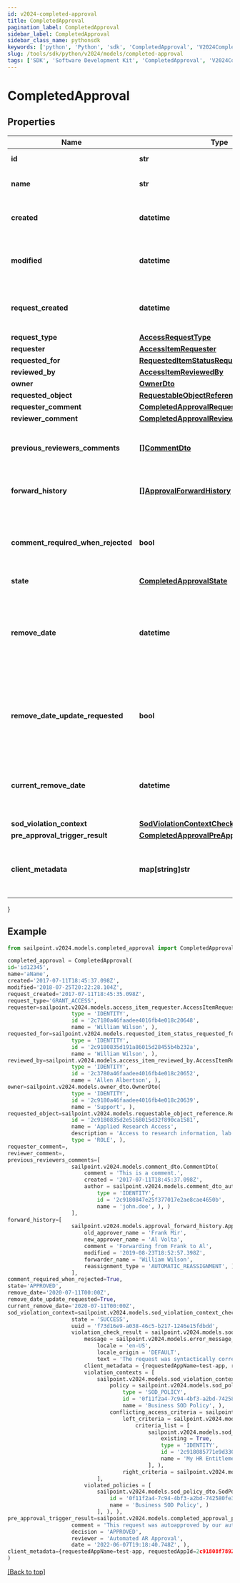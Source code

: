 ```yaml
---
id: v2024-completed-approval
title: CompletedApproval
pagination_label: CompletedApproval
sidebar_label: CompletedApproval
sidebar_class_name: pythonsdk
keywords: ['python', 'Python', 'sdk', 'CompletedApproval', 'V2024CompletedApproval'] 
slug: /tools/sdk/python/v2024/models/completed-approval
tags: ['SDK', 'Software Development Kit', 'CompletedApproval', 'V2024CompletedApproval']
---
```


# CompletedApproval


## Properties

Name | Type | Description | Notes
------------ | ------------- | ------------- | -------------
**id** | **str** | The approval id. | [optional] 
**name** | **str** | The name of the approval. | [optional] 
**created** | **datetime** | When the approval was created. | [optional] 
**modified** | **datetime** | When the approval was modified last time. | [optional] 
**request_created** | **datetime** | When the access-request was created. | [optional] 
**request_type** | [**AccessRequestType**](access-request-type) |  | [optional] 
**requester** | [**AccessItemRequester**](access-item-requester) |  | [optional] 
**requested_for** | [**RequestedItemStatusRequestedFor**](requested-item-status-requested-for) |  | [optional] 
**reviewed_by** | [**AccessItemReviewedBy**](access-item-reviewed-by) |  | [optional] 
**owner** | [**OwnerDto**](owner-dto) |  | [optional] 
**requested_object** | [**RequestableObjectReference**](requestable-object-reference) |  | [optional] 
**requester_comment** | [**CompletedApprovalRequesterComment**](completed-approval-requester-comment) |  | [optional] 
**reviewer_comment** | [**CompletedApprovalReviewerComment**](completed-approval-reviewer-comment) |  | [optional] 
**previous_reviewers_comments** | [**[]CommentDto**](comment-dto) | The history of the previous reviewers comments. | [optional] 
**forward_history** | [**[]ApprovalForwardHistory**](approval-forward-history) | The history of approval forward action. | [optional] 
**comment_required_when_rejected** | **bool** | When true the rejector has to provide comments when rejecting | [optional] [default to False]
**state** | [**CompletedApprovalState**](completed-approval-state) |  | [optional] 
**remove_date** | **datetime** | The date the role or access profile or entitlement is no longer assigned to the specified identity. | [optional] 
**remove_date_update_requested** | **bool** | If true, then the request was to change the remove date or sunset date. | [optional] [default to False]
**current_remove_date** | **datetime** | The remove date or sunset date that was assigned at the time of the request. | [optional] 
**sod_violation_context** | [**SodViolationContextCheckCompleted**](sod-violation-context-check-completed) |  | [optional] 
**pre_approval_trigger_result** | [**CompletedApprovalPreApprovalTriggerResult**](completed-approval-pre-approval-trigger-result) |  | [optional] 
**client_metadata** | **map[string]str** | Arbitrary key-value pairs provided during the request. | [optional] 
}

## Example

```python
from sailpoint.v2024.models.completed_approval import CompletedApproval

completed_approval = CompletedApproval(
id='id12345',
name='aName',
created='2017-07-11T18:45:37.098Z',
modified='2018-07-25T20:22:28.104Z',
request_created='2017-07-11T18:45:35.098Z',
request_type='GRANT_ACCESS',
requester=sailpoint.v2024.models.access_item_requester.AccessItemRequester(
                    type = 'IDENTITY', 
                    id = '2c7180a46faadee4016fb4e018c20648', 
                    name = 'William Wilson', ),
requested_for=sailpoint.v2024.models.requested_item_status_requested_for.RequestedItemStatus_requestedFor(
                    type = 'IDENTITY', 
                    id = '2c9180835d191a86015d28455b4b232a', 
                    name = 'William Wilson', ),
reviewed_by=sailpoint.v2024.models.access_item_reviewed_by.AccessItemReviewedBy(
                    type = 'IDENTITY', 
                    id = '2c3780a46faadee4016fb4e018c20652', 
                    name = 'Allen Albertson', ),
owner=sailpoint.v2024.models.owner_dto.OwnerDto(
                    type = 'IDENTITY', 
                    id = '2c9180a46faadee4016fb4e018c20639', 
                    name = 'Support', ),
requested_object=sailpoint.v2024.models.requestable_object_reference.RequestableObjectReference(
                    id = '2c9180835d2e5168015d32f890ca1581', 
                    name = 'Applied Research Access', 
                    description = 'Access to research information, lab results, and schematics', 
                    type = 'ROLE', ),
requester_comment=,
reviewer_comment=,
previous_reviewers_comments=[
                    sailpoint.v2024.models.comment_dto.CommentDto(
                        comment = 'This is a comment.', 
                        created = '2017-07-11T18:45:37.098Z', 
                        author = sailpoint.v2024.models.comment_dto_author.CommentDto_author(
                            type = 'IDENTITY', 
                            id = '2c9180847e25f377017e2ae8cae4650b', 
                            name = 'john.doe', ), )
                    ],
forward_history=[
                    sailpoint.v2024.models.approval_forward_history.ApprovalForwardHistory(
                        old_approver_name = 'Frank Mir', 
                        new_approver_name = 'Al Volta', 
                        comment = 'Forwarding from Frank to Al', 
                        modified = '2019-08-23T18:52:57.398Z', 
                        forwarder_name = 'William Wilson', 
                        reassignment_type = 'AUTOMATIC_REASSIGNMENT', )
                    ],
comment_required_when_rejected=True,
state='APPROVED',
remove_date='2020-07-11T00:00Z',
remove_date_update_requested=True,
current_remove_date='2020-07-11T00:00Z',
sod_violation_context=sailpoint.v2024.models.sod_violation_context_check_completed.SodViolationContextCheckCompleted(
                    state = 'SUCCESS', 
                    uuid = 'f73d16e9-a038-46c5-b217-1246e15fdbdd', 
                    violation_check_result = sailpoint.v2024.models.sod_violation_check_result.SodViolationCheckResult(
                        message = sailpoint.v2024.models.error_message_dto.ErrorMessageDto(
                            locale = 'en-US', 
                            locale_origin = 'DEFAULT', 
                            text = 'The request was syntactically correct but its content is semantically invalid.', ), 
                        client_metadata = {requestedAppName=test-app, requestedAppId=2c91808f7892918f0178b78da4a305a1}, 
                        violation_contexts = [
                            sailpoint.v2024.models.sod_violation_context.SodViolationContext(
                                policy = sailpoint.v2024.models.sod_policy_dto.SodPolicyDto(
                                    type = 'SOD_POLICY', 
                                    id = '0f11f2a4-7c94-4bf3-a2bd-742580fe3bde', 
                                    name = 'Business SOD Policy', ), 
                                conflicting_access_criteria = sailpoint.v2024.models.sod_violation_context_conflicting_access_criteria.SodViolationContext_conflictingAccessCriteria(
                                    left_criteria = sailpoint.v2024.models.sod_violation_context_conflicting_access_criteria_left_criteria.SodViolationContext_conflictingAccessCriteria_leftCriteria(
                                        criteria_list = [
                                            sailpoint.v2024.models.sod_exempt_criteria.SodExemptCriteria(
                                                existing = True, 
                                                type = 'IDENTITY', 
                                                id = '2c918085771e9d3301773b3cb66f6398', 
                                                name = 'My HR Entitlement', )
                                            ], ), 
                                    right_criteria = sailpoint.v2024.models.sod_violation_context_conflicting_access_criteria_left_criteria.SodViolationContext_conflictingAccessCriteria_leftCriteria(), ), )
                            ], 
                        violated_policies = [
                            sailpoint.v2024.models.sod_policy_dto.SodPolicyDto(
                                id = '0f11f2a4-7c94-4bf3-a2bd-742580fe3bde', 
                                name = 'Business SOD Policy', )
                            ], ), ),
pre_approval_trigger_result=sailpoint.v2024.models.completed_approval_pre_approval_trigger_result.CompletedApproval_preApprovalTriggerResult(
                    comment = 'This request was autoapproved by our automated ETS subscriber', 
                    decision = 'APPROVED', 
                    reviewer = 'Automated AR Approval', 
                    date = '2022-06-07T19:18:40.748Z', ),
client_metadata={requestedAppName=test-app, requestedAppId=2c91808f7892918f0178b78da4a305a1}
)

```
[[Back to top]](#) 

